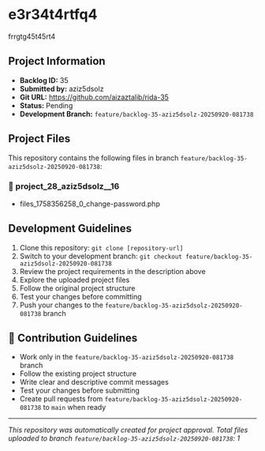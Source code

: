 # e3r34t4rtfq4

frrgtg45t45rt4

## Project Information

- **Backlog ID:** 35
- **Submitted by:** aziz5dsolz
- **Git URL:** https://github.com/aizaztalib/rida-35
- **Status:** Pending
- **Development Branch:** `feature/backlog-35-aziz5dsolz-20250920-081738`

## Project Files

This repository contains the following files in branch `feature/backlog-35-aziz5dsolz-20250920-081738`:

### 📁 project_28_aziz5dsolz__16
- files_1758356258_0_change-password.php

## Development Guidelines

1. Clone this repository: `git clone [repository-url]`
2. Switch to your development branch: `git checkout feature/backlog-35-aziz5dsolz-20250920-081738`
3. Review the project requirements in the description above
4. Explore the uploaded project files
5. Follow the original project structure
6. Test your changes before committing
7. Push your changes to the `feature/backlog-35-aziz5dsolz-20250920-081738` branch

## 🤝 Contribution Guidelines

- Work only in the `feature/backlog-35-aziz5dsolz-20250920-081738` branch
- Follow the existing project structure
- Write clear and descriptive commit messages
- Test your changes before submitting
- Create pull requests from `feature/backlog-35-aziz5dsolz-20250920-081738` to `main` when ready

---

*This repository was automatically created for project approval. Total files uploaded to branch `feature/backlog-35-aziz5dsolz-20250920-081738`: 1*
